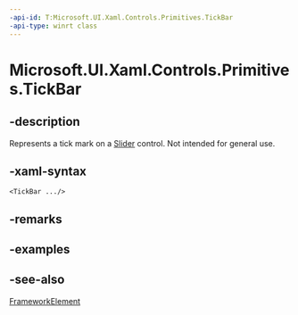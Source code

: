 ```yaml
---
-api-id: T:Microsoft.UI.Xaml.Controls.Primitives.TickBar
-api-type: winrt class
---
```


<!-- Class syntax.
public class TickBar : Windows.UI.Xaml.FrameworkElement, Windows.UI.Xaml.Controls.Primitives.ITickBar
-->

# Microsoft.UI.Xaml.Controls.Primitives.TickBar

## -description
Represents a tick mark on a [Slider](../microsoft.ui.xaml.controls/slider.md) control. Not intended for general use.

## -xaml-syntax
```xaml
<TickBar .../>
```


## -remarks

## -examples

## -see-also
[FrameworkElement](../microsoft.ui.xaml/frameworkelement.md)

